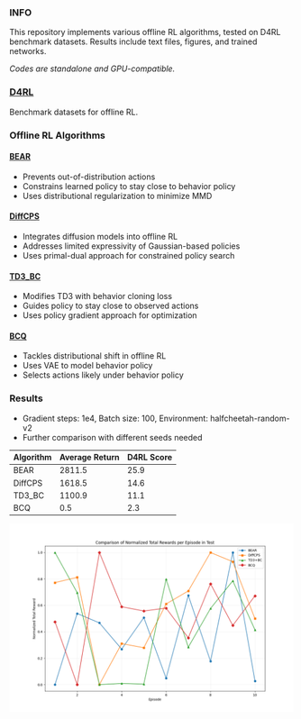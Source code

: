 ### INFO
This repository implements various offline RL algorithms, tested on D4RL benchmark datasets. Results include text files, figures, and trained networks.

*Codes are standalone and GPU-compatible.*

### [D4RL](https://github.com/Farama-Foundation/D4RL)
Benchmark datasets for offline RL.

### Offline RL Algorithms

#### [BEAR](https://arxiv.org/abs/1906.00949)
- Prevents out-of-distribution actions
- Constrains learned policy to stay close to behavior policy
- Uses distributional regularization to minimize MMD

#### [DiffCPS](https://arxiv.org/abs/2310.05333)
- Integrates diffusion models into offline RL
- Addresses limited expressivity of Gaussian-based policies
- Uses primal-dual approach for constrained policy search

#### [TD3_BC](https://arxiv.org/abs/2106.06860)
- Modifies TD3 with behavior cloning loss
- Guides policy to stay close to observed actions
- Uses policy gradient approach for optimization

#### [BCQ](https://arxiv.org/abs/1812.02900)
- Tackles distributional shift in offline RL
- Uses VAE to model behavior policy
- Selects actions likely under behavior policy



### Results
- Gradient steps: 1e4, Batch size: 100, Environment: halfcheetah-random-v2
- Further comparison with different seeds needed

| Algorithm | Average Return  |  D4RL Score |
|-----------|-----------------|-------------|
| BEAR      |   2811.5        | 25.9        |
| DiffCPS   |   1618.5        | 14.6        |
| TD3_BC    |   1100.9        | 11.1        |
| BCQ       |   0.5           | 2.3         |



![Figure](https://github.com/Yigit-Kuyu/Offline-Reinforcement-Learning-Under-Uncertainty/blob/main/Comparative_testing_curve_normalized.png)






    


